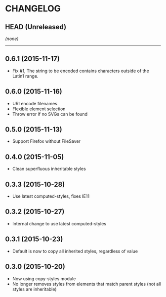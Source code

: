 CHANGELOG
=========

## HEAD (Unreleased)
_(none)_

--------------------

## 0.6.1 (2015-11-17)
* Fix #1, The string to be encoded contains characters outside of the Latin1 range.

## 0.6.0 (2015-11-16)
* URI encode filenames
* Flexible element selection
* Throw error if no SVGs can be found

## 0.5.0 (2015-11-13)
* Support Firefox without FileSaver

## 0.4.0 (2015-11-05)
* Clean superfluous inheritable styles

## 0.3.3 (2015-10-28)
* Use latest computed-styles, fixes IE11

## 0.3.2 (2015-10-27)
* Internal change to use latest computed-styles

## 0.3.1 (2015-10-23)
* Default is now to copy all inherited styles, regardless of value

## 0.3.0 (2015-10-20)
* Now using copy-styles module
* No longer removes styles from elements that match parent styles (not all styles are inheritable)

